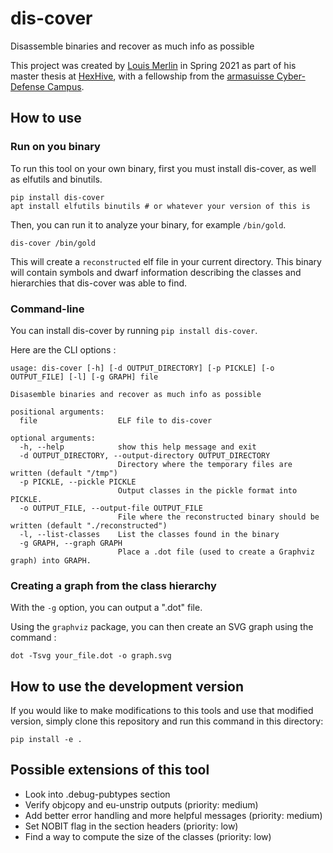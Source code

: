 # dis-cover
Disassemble binaries and recover as much info as possible

This project was created by [Louis Merlin](https://github.com/louismerlin/) in Spring 2021 as part of his master thesis at [HexHive](https://hexhive.epfl.ch/), with a fellowship from the [armasuisse Cyber-Defense Campus](https://www.ar.admin.ch/en/armasuisse-wissenschaft-und-technologie-w-t/cyber-defence_campus.html).

## How to use

### Run on you binary

To run this tool on your own binary, first you must install dis-cover, as well as elfutils and binutils.

```
pip install dis-cover
apt install elfutils binutils # or whatever your version of this is
```

Then, you can run it to analyze your binary, for example `/bin/gold`.

```
dis-cover /bin/gold
```

This will create a `reconstructed` elf file in your current directory. This binary will contain symbols and dwarf information describing the classes and hierarchies that dis-cover was able to find.

### Command-line

You can install dis-cover by running `pip install dis-cover`.

Here are the CLI options :

```
usage: dis-cover [-h] [-d OUTPUT_DIRECTORY] [-p PICKLE] [-o OUTPUT_FILE] [-l] [-g GRAPH] file

Disasemble binaries and recover as much info as possible

positional arguments:
  file                  ELF file to dis-cover

optional arguments:
  -h, --help            show this help message and exit
  -d OUTPUT_DIRECTORY, --output-directory OUTPUT_DIRECTORY
                        Directory where the temporary files are written (default "/tmp")
  -p PICKLE, --pickle PICKLE
                        Output classes in the pickle format into PICKLE.
  -o OUTPUT_FILE, --output-file OUTPUT_FILE
                        File where the reconstructed binary should be written (default "./reconstructed")
  -l, --list-classes    List the classes found in the binary
  -g GRAPH, --graph GRAPH
                        Place a .dot file (used to create a Graphviz graph) into GRAPH.
```

### Creating a graph from the class hierarchy

With the `-g` option, you can output a ".dot" file.

Using the `graphviz` package, you can then create an SVG graph using the command :

```
dot -Tsvg your_file.dot -o graph.svg
```

## How to use the development version

If you would like to make modifications to this tools and use that modified version, simply clone this repository and run this command in this directory:
```
pip install -e .
```

## Possible extensions of this tool

- Look into .debug-pubtypes section
- Verify objcopy and eu-unstrip outputs (priority: medium)
- Add better error handling and more helpful messages (priority: medium)
- Set NOBIT flag in the section headers (priority: low)
- Find a way to compute the size of the classes (priority: low)
